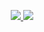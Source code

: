 <div align="center">

<a href="https://github.com/ramadhannangga/github-stats">
  
![](https://raw.githubusercontent.com/ramadhannangga/github-stats/master/generated/overview.svg)
![](https://github.com/ramadhannangga/github-stats/blob/master/generated/languages.svg)

</a>

</div>
